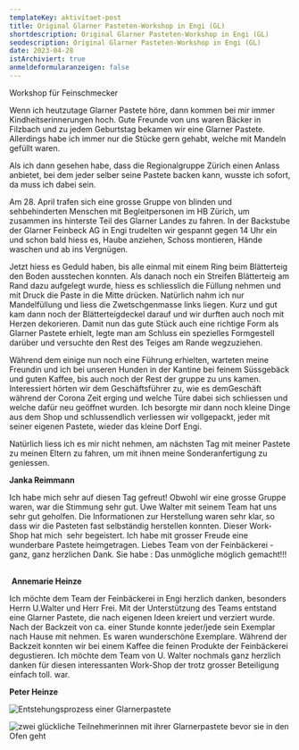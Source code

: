 ```yaml
---
templateKey: aktivitaet-post
title: Original Glarner Pasteten-Workshop in Engi (GL)
shortdescription: Original Glarner Pasteten-Workshop in Engi (GL)
seodescription: Original Glarner Pasteten-Workshop in Engi (GL)
date: 2023-04-28
istArchiviert: true
anmeldeformularanzeigen: false
---
```

<!--StartFragment-->

Workshop für Feinschmecker

Wenn ich heutzutage Glarner Pastete höre, dann kommen bei mir immer Kindheitserinnerungen hoch. Gute Freunde von uns waren Bäcker in Filzbach und zu jedem Geburtstag bekamen wir eine Glarner Pastete. Allerdings habe ich immer nur die Stücke gern gehabt, welche mit Mandeln gefüllt waren.

Als ich dann gesehen habe, dass die Regionalgruppe Zürich einen Anlass anbietet, bei dem jeder selber seine Pastete backen kann, wusste ich sofort, da muss ich dabei sein.

Am 28. April trafen sich eine grosse Gruppe von blinden und sehbehinderten Menschen mit Begleitpersonen im HB Zürich, um zusammen ins hinterste Teil des Glarner Landes zu fahren. In der Backstube der Glarner Feinbeck AG in Engi trudelten wir gespannt gegen 14 Uhr ein und schon bald hiess es, Haube anziehen, Schoss montieren, Hände waschen und ab ins Vergnügen.

Jetzt hiess es Geduld haben, bis alle einmal mit einem Ring beim Blätterteig den Boden ausstechen konnten. Als danach noch ein Streifen Blätterteig am Rand dazu aufgelegt wurde, hiess es schliesslich die Füllung nehmen und mit Druck die Paste in die Mitte drücken. Natürlich nahm ich nur Mandelfüllung und liess die Zwetschgenmasse links liegen. Kurz und gut kam dann noch der Blätterteigdeckel darauf und wir durften auch noch mit Herzen dekorieren. Damit nun das gute Stück auch eine richtige Form als Glarner Pastete erhielt, legte man am Schluss ein spezielles Formgestell darüber und versuchte den Rest des Teiges am Rande wegzuziehen.

Während dem einige nun noch eine Führung erhielten, warteten meine Freundin und ich bei unseren Hunden in der Kantine bei feinem Süssgebäck und guten Kaffee, bis auch noch der Rest der gruppe zu uns kamen. Interessiert hörten wir dem Geschäftsführer zu, wie es demGeschäft während der Corona Zeit erging und welche Türe dabei sich schliessen und welche dafür neu geöffnet wurden. Ich besorgte mir dann noch kleine Dinge aus dem Shop und schlussendlich verliessen wir vollgepackt, jeder mit seiner eigenen Pastete, wieder das kleine Dorf Engi.

Natürlich liess ich es mir nicht nehmen, am nächsten Tag mit meiner Pastete zu meinen Eltern zu fahren, um mit ihnen meine Sonderanfertigung zu geniessen.

**Janka Reimmann**

Ich habe mich sehr auf diesen Tag gefreut! Obwohl wir eine grosse Gruppe waren, war die Stimmung sehr gut. Uwe Walter mit seinem Team hat uns sehr gut geholfen. Die Informationen zur Herstellung waren sehr klar, so dass wir die Pasteten fast selbständig herstellen konnten. Dieser Work-Shop hat mich  sehr begeistert. Ich habe mit grosser Freude eine wunderbare Pastete heimgetragen. Liebes Team von der Feinbäckerei - ganz, ganz herzlichen Dank. Sie habe : Das unmögliche möglich gemacht!!!  

 **Annemarie Heinze**

Ich möchte dem Team der Feinbäckerei in Engi herzlich danken, besonders Herrn U.Walter und Herr Frei.
Mit der Unterstützung des Teams entstand  eine Glarner Pastete, die nach eigenen Ideen kreiert und verziert wurde.
Nach der Backzeit von ca. einer Stunde konnte jeder/jede sein Exemplar nach Hause mit nehmen. Es waren wunderschöne Exemplare.
Während der Backzeit konnten wir bei einem Kaffee die feinen Produkte der
Feinbäckerei degustieren.
Ich möchte dem Team von U. Walter nochmals ganz herzlich danken für diesen interessanten Work-Shop der trotz grosser Beteiligung einfach toll. war.

**P﻿eter Heinze**



![Entstehungsprozess einer Glarnerpastete](/uploads/28.4.flarner-pastete1.jpg)

![zwei glückliche Teilnehmerinnen mit ihrer Glarnerpastete bevor sie in den Ofen geht](/uploads/28.4.glarner-pastete2.png)



<!--EndFragment-->